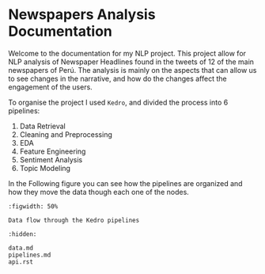 # Newspapers Analysis Documentation

Welcome to the documentation for my NLP project. This project allow for NLP
analysis of Newspaper Headlines found in the tweets of 12 of the main newspapers
of Perú. The analysis is mainly on the aspects that can allow us to see changes
in the narrative, and how do the changes affect the engagement of the users.

To organise the project I used `Kedro`, and divided the process into 6 pipelines:

1. Data Retrieval
1. Cleaning and Preprocessing
1. EDA
1. Feature Engineering
1. Sentiment Analysis
1. Topic Modeling

In the Following figure you can see how the pipelines are organized and how they
move the data though each one of the nodes.

```{figure} \_static/nlp-newspaper-pipeline.svg
:figwidth: 50%

Data flow through the Kedro pipelines
```

```{toctree}
:hidden:

data.md
pipelines.md
api.rst
```
